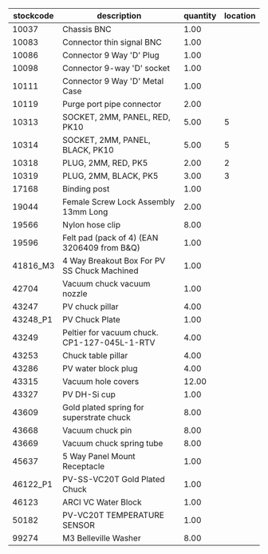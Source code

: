 |stockcode|description|quantity|location|
|---------|-----------|--------|--------|
|10037|Chassis BNC|1.00||
|10083|Connector thin signal BNC|1.00||
|10086|Connector 9 Way 'D' Plug|1.00||
|10098|Connector 9-way 'D' socket|1.00||
|10111|Connector 9 Way 'D' Metal Case|1.00||
|10119|Purge port pipe connector|2.00| |
|10313|SOCKET, 2MM, PANEL, RED, PK10|5.00|5|
|10314|SOCKET, 2MM, PANEL, BLACK, PK10|5.00|5|
|10318|PLUG, 2MM, RED, PK5|2.00|2|
|10319|PLUG, 2MM, BLACK, PK5|3.00|3|
|17168|Binding post|1.00||
|19044|Female Screw Lock Assembly 13mm Long|2.00||
|19566|Nylon hose clip|8.00||
|19596|Felt pad (pack of 4) (EAN 3206409 from B&Q)|1.00||
|41816_M3|4 Way Breakout Box For PV SS Chuck Machined|1.00||
|42704|Vacuum chuck vacuum nozzle|1.00||
|43247|PV chuck pillar|4.00||
|43248_P1|PV Chuck Plate|1.00||
|43249|Peltier for vacuum chuck.  CP1-127-045L-1-RTV|4.00||
|43253|Chuck table pillar|4.00||
|43286|PV water block plug|4.00||
|43315|Vacuum hole covers|12.00||
|43327|PV DH-Si cup|1.00||
|43609|Gold plated spring for superstrate chuck|8.00||
|43668|Vacuum chuck pin|8.00||
|43669|Vacuum chuck spring tube|8.00||
|45637|5 Way Panel Mount Receptacle|1.00||
|46122_P1|PV-SS-VC20T Gold Plated Chuck|1.00||
|46123|ARCI VC Water Block|1.00||
|50182|PV-VC20T TEMPERATURE SENSOR|1.00||
|99274|M3 Belleville Washer|8.00||
